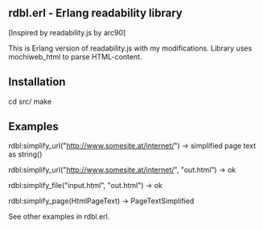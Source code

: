 rdbl.erl - Erlang readability library 
-------------------------------------
[Inspired by readability.js by arc90]

This is Erlang version of readability.js with my modifications.
Library uses mochiweb_html to parse HTML-content.

Installation
------------
cd src/
make

Examples
--------

rdbl:simplify_url("http://www.somesite.at/internet/") -> simplified page text as string()

rdbl:simplify_url("http://www.somesite.at/internet/", "out.html") -> ok

rdbl:simplify_file("input.html", "out.html") -> ok

rdbl:simplify_page(HtmlPageText) -> PageTextSimplified

See other examples in rdbl.erl.
